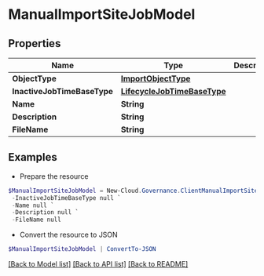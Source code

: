# ManualImportSiteJobModel
## Properties

Name | Type | Description | Notes
------------ | ------------- | ------------- | -------------
**ObjectType** | [**ImportObjectType**](ImportObjectType.md) |  | [optional] 
**InactiveJobTimeBaseType** | [**LifecycleJobTimeBaseType**](LifecycleJobTimeBaseType.md) |  | [optional] 
**Name** | **String** |  | [optional] 
**Description** | **String** |  | [optional] 
**FileName** | **String** |  | [optional] 

## Examples

- Prepare the resource
```powershell
$ManualImportSiteJobModel = New-Cloud.Governance.ClientManualImportSiteJobModel  -ObjectType null `
 -InactiveJobTimeBaseType null `
 -Name null `
 -Description null `
 -FileName null
```

- Convert the resource to JSON
```powershell
$ManualImportSiteJobModel | ConvertTo-JSON
```

[[Back to Model list]](../README.md#documentation-for-models) [[Back to API list]](../README.md#documentation-for-api-endpoints) [[Back to README]](../README.md)

